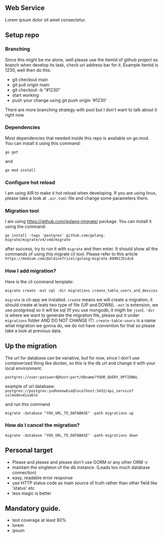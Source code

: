 ## Web Service

Lorem ipsum dolor sit amet consectetur.

## Setup repo

### Branching

Since this might be me alone, well please use the itemId of github project as branch when develop its task, check url address bar for it. Example itemId is 1230, well then do this:

- git checkout main
- git pull origin main
- git checkout -b "#1230"
- start working
- push your change using git push origin '#1230'

There are more branching strategy with pool but I don't want to talk about it right now

### Dependencies

Most dependencies that needed inside this repo is available on go.mod.  
You can install it using this command:

```
go get
```

and

```
go mod install
```

### Configure hot reload

I am using AIR to make it hot reload when developing. If you are using linux, please take a look at `.air.toml` file and change some parameters there.

### Migration tool

I am using https://github.com/golang-migrate/ package.
You can install it using the command:

```
go install -tags 'postgres' github.com/golang-migrate/migrate/v4/cmd/migrate
```

after success, try to run it with `migrate` and then enter. It should show all the commands
of using this migrate cli tool. Please refer to this article `https://medium.com/@aldinofrizal/golang-migrate-8990135cdc6`

### How I add migration?

Here is the cli command template:

```
migrate create -ext sql -dir migrations create_table_users_and_devices
```

`migrate` is cli-app we installed. `create` means we will create a migration, it should create at leats two type of file (UP and DOWN), `-ext` is extension, we use postgresql so it will be sql (If you use mongodb, it migth be `json`). `-dir` is where we want to generate the migration file, please put it under `migrations` folder AND DO NOT CHANGE IT!. `create-table-users` is a name what migration we gonna do, we do not have convention for that so please take a look at previous data.

## Up the migration

The url for database can be variative, but for now, since I don't use containerized thing like docker, so this is the db url and change it with your local environment:

```
postgres://user:password@host:port/dbname?YOUR_QUERY_OPTIONAL
```

example of url database: `postgres://postgres:yudhanewbie@localhost:5432/api_service?sslmode=disable`

and run this command

```
migrate -database "YOU_URL_TO_DATABASE" -path migrations up
```

### How do I cancel the migration?

```
migrate -database "YOU_URL_TO_DATABASE" -path migrations down
```

## Personal target

- Please and please and please don't use GORM or any other ORM :v
- maintain the singleton of the db instance. (Leads too much database connection)
- easy, readable error response
- use HTTP status code as main source of truth rather than other field like 'status' etc
- less magic is better

## Mandatory guide.

- test coverage at least 80%
- lorem
- ipsum
